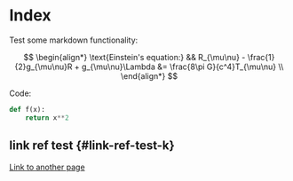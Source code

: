 # Index

Test some markdown functionality:

$$
\begin{align*}
\text{Einstein's equation:} && R_{\mu\nu} - \frac{1}{2}g_{\mu\nu}R + g_{\mu\nu}\Lambda &= \frac{8\pi G}{c^4}T_{\mu\nu} \\
\end{align*}
$$

Code:

```python
def f(x):
    return x**2
```

## link ref test {#link-ref-test-k}

[Link to another page](./another-page)
